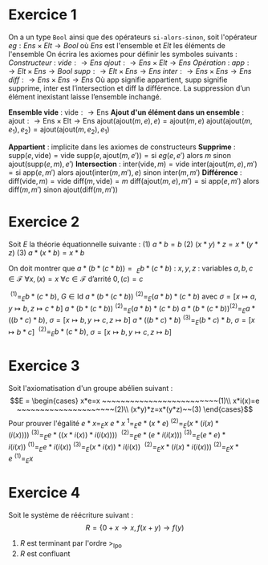 # Exercice 1

On a un type ``Bool`` ainsi que des opérateurs ``si-alors-sinon``, soit l'opérateur $eg : Ens \times Elt \to Bool$ où $Ens$ est l'ensemble et $Elt$ les éléments de l'ensemble
On écrira les axiomes pour définir les symboles suivants :
*Constructeur* :
	$vide :\to Ens$
	$ajout :\to Ens \times Elt \to Ens$
*Opération* :
	$app :\to Elt \times Ens \to Bool$
	$supp :\to Elt \times Ens \to Ens$
	$inter :\to Ens \times Ens \to Ens$
	$diff :\to Ens \times Ens \to Ens$
Où app signifie appartient, supp signifie supprime, inter est l’intersection et diff la différence. La suppression d’un élément inexistant laisse l’ensemble inchangé.

__Ensemble vide__ : $\text{vide}:\to \text{Ens}$
__Ajout d'un élément dans un ensemble__ : 
	$\text{ajout}:\to \text{Ens} \times \text{Elt} \to \text{Ens}$
	$\text{ajout}(\text{ajout}(m,e),e) = \text{ajout}(m,e)$
	$\text{ajout}(\text{ajout}(m,e_{1}),e_{2})=\text{ajout}(\text{ajout}(m,e_{2}),e_{1})$

__Appartient__ : implicite dans les axiomes de constructeurs
__Supprime__ :
	$\text{supp}(e, \text{vide}) = \text{vide}$
	$\text{supp}(e, \text{ajout}(m, e')) = \text{si } eg(e,e') \text{ alors } m \text{ sinon } \text{ajout}(\text{supp}(e,m),e')$
__Intersection__ :
	$\text{inter}(\text{vide}, m) = \text{vide}$
	$\text{inter}(\text{ajout}(m, e), m') = \text{si } \text{app}(e,m') \text{ alors } \text{ajout}(\text{inter}(m,m'),e) \text{ sinon } \text{inter}(m,m')$
__Différence__ : 
	$\text{diff}(\text{vide}, m) = \text{vide}$
	$\text{diff}(m,\text{vide}) = m$
	$\text{diff}(\text{ajout}(m,e),m') = \text{si } \text{app}(e,m') \text{ alors } \text{diff}(m,m') \text{ sinon } \text{ajout}(\text{diff}(m,m'))$


# Exercice 2

Soit $E$ la théorie équationnelle suivante :
(1) $a*b=b$
(2) $(x*y)*z=x*(y*z)$
(3) $a*(x*b)=x*b$

On doit montrer que $a*(b*(c*b))=\ _{E} b*(c*b)$ :
$x,y,z$ : variables
$a,b,c \in \mathcal{F}$
$\forall x, (x) =x$
$\forall c \in \mathcal{F} \text{ d'arrité } 0, (c)=c$

$\ ^{(1)}=_{E}b*(c*b)$, $G \in \text{Id}$
$a*(b*(c*b))\ ^{(2)}=_{E}(a*b)*(c*b)$ avec $\sigma=[x \mapsto a, y \mapsto b, z \mapsto c * b]$
$a*(b*(c*b)) \ ^{(2)}=_{E}(a*b)*(c*b)$
$a*(b*(c*b)) ^{(2)}=_{E}a*((b*c)*b)$, $\sigma=[x \mapsto b, y \mapsto c, z \mapsto b]$
$a*((b*c)*b) \ ^{(3)}=_{E}(b*c)*b$, $\sigma=[x \mapsto b*c]$
$\ ^{(2)}=_{E}b*(c*b)$, $\sigma=[x \mapsto b, y \mapsto c, z \mapsto b]$

# Exercice 3

Soit l'axiomatisation d'un groupe abélien suivant :
$$E = \begin{cases}
 x*e=x ~~~~~~~~~~~~~~~~~~~~~~~~~(1)\\
x*i(x)=e ~~~~~~~~~~~~~~~~~~~~~(2)\\
(x*y)*z=x*(y*z)~~(3)
\end{cases}$$
Pour prouver l'égalité $e*x=_{E}x$
$e*x\ ^{1}=_{E}e*(x*e)\ ^{(2)}=_{E}(x*(i(x)*(i(x)))) \ ^{(3)}=_{E}e*((x*i(x))*i(i(x))))$
$\ ^{(2)}=_{E} e*(e*i(i(x))) \ ^{(3)}=_{E} (e*e)*i(i(x))\ ^{(1)}=_{E}e*i(i(x)) \ ^{(3)}=_{E}(x*i(x))*i(i(x))$
$\ ^{(2)}=_{E}x*(i(x)*i(i(x))) \ ^{(2)}=_{E}x*e \ ^{(1)}=_{E}x$

# Exercice 4

Soit le système de réécriture suivant :
$$R=\{0+x \to x, f(x+y)\to f(y)$$
1. $R$ est terminant par l'ordre $>_{\text{lpo}}$
2. $R$ est confluant
